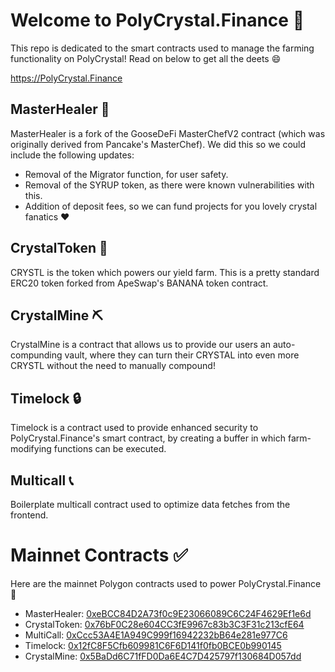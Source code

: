 # Welcome to PolyCrystal.Finance 💎

This repo is dedicated to the smart contracts used to manage the farming functionality on PolyCrystal! Read on below to get all the deets 😄

https://PolyCrystal.Finance 

## MasterHealer 🙏
MasterHealer is a fork of the GooseDeFi MasterChefV2 contract (which was originally derived from Pancake's MasterChef). We did this so we could include the following updates:

- Removal of the Migrator function, for user safety.
- Removal of the SYRUP token, as there were known vulnerabilities with this.
- Addition of deposit fees, so we can fund projects for you lovely crystal fanatics ❤️

## CrystalToken 🔮
CRYSTL is the token which powers our yield farm. This is a pretty standard ERC20 token forked from ApeSwap's BANANA token contract.

## CrystalMine ⛏
CrystalMine is a contract that allows us to provide our users an auto-compunding vault, where they can turn their CRYSTAL into even more CRYSTL without the need to manually compound!

## Timelock 🔒
Timelock is a contract used to provide enhanced security to PolyCrystal.Finance's smart contract, by creating a buffer in which farm-modifying functions can be executed.

## Multicall 📞
Boilerplate multicall contract used to optimize data fetches from the frontend.


# Mainnet Contracts ✅

Here are the mainnet Polygon contracts used to power PolyCrystal.Finance 💎

- MasterHealer: [0xeBCC84D2A73f0c9E23066089C6C24F4629Ef1e6d](https://polygonscan.com/address/0xeBCC84D2A73f0c9E23066089C6C24F4629Ef1e6d)
- CrystalToken: [0x76bF0C28e604CC3fE9967c83b3C3F31c213cfE64](https://polygonscan.com/address/0x76bF0C28e604CC3fE9967c83b3C3F31c213cfE64)
- MultiCall: [0xCcc53A4E1A949C999f16942232bB64e281e977C6](https://polygonscan.com/address/0xCcc53A4E1A949C999f16942232bB64e281e977C6)
- Timelock: [0x12fC8F5Cfb609981C6F6D141f0fb0BCE0b990145](https://polygonscan.com/address/0x12fC8F5Cfb609981C6F6D141f0fb0BCE0b990145)
- CrystalMine: [0x5BaDd6C71fFD0Da6E4C7D425797f130684D057dd](https://polygonscan.com/address/0x5BaDd6C71fFD0Da6E4C7D425797f130684D057dd)